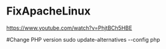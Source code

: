 # FixApacheLinux

https://www.youtube.com/watch?v=PhjtBCh5HBE



#Change PHP version
sudo update-alternatives --config php
